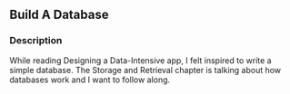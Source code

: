 ## Build A Database

### Description
While reading Designing a Data-Intensive app, I felt inspired to write a simple database.
The Storage and Retrieval chapter is talking about how databases work and I want to follow along.
